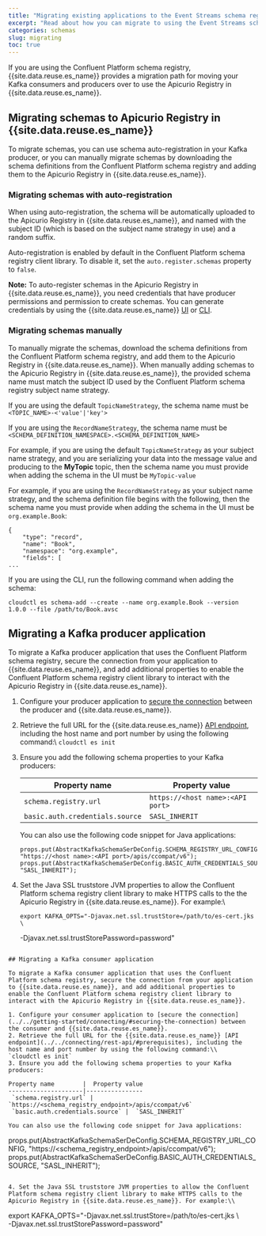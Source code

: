 ```yaml
---
title: "Migrating existing applications to the Event Streams schema registry"
excerpt: "Read about how you can migrate to using the Event Streams schema registry."
categories: schemas
slug: migrating
toc: true
---
```


If you are using the Confluent Platform schema registry, {{site.data.reuse.es_name}} provides a migration path for moving your Kafka consumers and producers over to use the Apicurio Registry in {{site.data.reuse.es_name}}.

## Migrating schemas to Apicurio Registry in {{site.data.reuse.es_name}}

To migrate schemas, you can use schema auto-registration in your Kafka producer, or you can manually migrate schemas by downloading the schema definitions from the Confluent Platform schema registry and adding them to the Apicurio Registry in {{site.data.reuse.es_name}}.

### Migrating schemas with auto-registration

When using auto-registration, the schema will be automatically uploaded to the Apicurio Registry in {{site.data.reuse.es_name}}, and named with the subject ID (which is based on the subject name strategy in use) and a random suffix.

Auto-registration is enabled by default in the Confluent Platform schema registry client library. To disable it, set the `auto.register.schemas` property to `false`.

**Note:** To auto-register schemas in the Apicurio Registry in {{site.data.reuse.es_name}}, you need credentials that have producer permissions and permission to create schemas. You can generate credentials by using the {{site.data.reuse.es_name}} [UI](../../security/managing-access/#creating-a-kafkauser-in-the-ibm-event-streams-ui) or [CLI](../../security/managing-access/#creating-a-kafkauser-in-the-ibm-event-streams-cli).

### Migrating schemas manually

To manually migrate the schemas, download the schema definitions from the Confluent Platform schema registry, and add them to the Apicurio Registry in {{site.data.reuse.es_name}}. When manually adding schemas to the Apicurio Registry in {{site.data.reuse.es_name}}, the provided schema name must match the subject ID used by the Confluent Platform schema registry subject name strategy.

If you are using the default `TopicNameStrategy`, the schema name must be `<TOPIC_NAME>-<'value'|'key'>`

If you are using the `RecordNameStrategy`, the schema name must be `<SCHEMA_DEFINITION_NAMESPACE>.<SCHEMA_DEFINITION_NAME>`

For example, if you are using the default `TopicNameStrategy` as your subject name strategy, and you are serializing your data into the message value and producing to the **MyTopic** topic, then the schema name you must provide when adding the schema in the UI must be `MyTopic-value`

For example, if you are using the `RecordNameStrategy` as your subject name strategy, and the schema definition file begins with the following, then the schema name you must provide when adding the schema in the UI must be `org.example.Book`:

```
{
    "type": "record",
    "name": "Book",
    "namespace": "org.example",
    "fields": [
...
```

If you are using the CLI, run the following command when adding the schema:

`cloudctl es schema-add --create --name org.example.Book --version 1.0.0 --file /path/to/Book.avsc`


## Migrating a Kafka producer application

To migrate a Kafka producer application that uses the Confluent Platform schema registry, secure the connection from your application to {{site.data.reuse.es_name}}, and add additional properties to enable the Confluent Platform schema registry client library to interact with the Apicurio Registry in {{site.data.reuse.es_name}}.

1. Configure your producer application to [secure the connection](../../getting-started/connecting/#securing-the-connection) between the producer and {{site.data.reuse.es_name}}.
2. Retrieve the full URL for the {{site.data.reuse.es_name}} [API endpoint](../../connecting/rest-api/#prerequisites), including the host name and port number by using the following command:\\
  `cloudctl es init`
3. Ensure you add the following schema properties to your Kafka producers:

   Property name        |  Property value
   ---------------------|----------------
    `schema.registry.url` |  `https://<host name>:<API port>`
    `basic.auth.credentials.source` |  `SASL_INHERIT`

   You can also use the following code snippet for Java applications:

   ```
   props.put(AbstractKafkaSchemaSerDeConfig.SCHEMA_REGISTRY_URL_CONFIG, "https://<host name>:<API port>/apis/ccompat/v6");
   props.put(AbstractKafkaSchemaSerDeConfig.BASIC_AUTH_CREDENTIALS_SOURCE, "SASL_INHERIT");
   ```

4. Set the Java SSL truststore JVM properties to allow the Confluent Platform schema registry client library to make HTTPS calls to the the Apicurio Registry in {{site.data.reuse.es_name}}. For example:\\

   ```
   export KAFKA_OPTS="-Djavax.net.ssl.trustStore=/path/to/es-cert.jks \ 
      -Djavax.net.ssl.trustStorePassword=password"
   ```

## Migrating a Kafka consumer application

To migrate a Kafka consumer application that uses the Confluent Platform schema registry, secure the connection from your application to {{site.data.reuse.es_name}}, and add additional properties to enable the Confluent Platform schema registry client library to interact with the Apicurio Registry in {{site.data.reuse.es_name}}.

1. Configure your consumer application to [secure the connection](../../getting-started/connecting/#securing-the-connection) between the consumer and {{site.data.reuse.es_name}}.
2. Retrieve the full URL for the {{site.data.reuse.es_name}} [API endpoint](../../connecting/rest-api/#prerequisites), including the host name and port number by using the following command:\\
  `cloudctl es init`
3. Ensure you add the following schema properties to your Kafka producers:

   Property name        |  Property value
   ---------------------|----------------
    `schema.registry.url` |  `https://<schema_registry_endpoint>/apis/ccompat/v6`
    `basic.auth.credentials.source` |  `SASL_INHERIT`

   You can also use the following code snippet for Java applications:

   ```
   props.put(AbstractKafkaSchemaSerDeConfig.SCHEMA_REGISTRY_URL_CONFIG, "https://<schema_registry_endpoint>/apis/ccompat/v6");
   props.put(AbstractKafkaSchemaSerDeConfig.BASIC_AUTH_CREDENTIALS_SOURCE, "SASL_INHERIT");
   ```

4. Set the Java SSL truststore JVM properties to allow the Confluent Platform schema registry client library to make HTTPS calls to the Apicurio Registry in {{site.data.reuse.es_name}}. For example:\\

   ```
   export KAFKA_OPTS="-Djavax.net.ssl.trustStore=/path/to/es-cert.jks \ 
       -Djavax.net.ssl.trustStorePassword=password"
   ```
